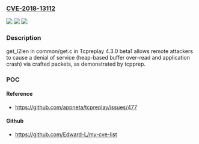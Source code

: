 ### [CVE-2018-13112](https://cve.mitre.org/cgi-bin/cvename.cgi?name=CVE-2018-13112)
![](https://img.shields.io/static/v1?label=Product&message=n%2Fa&color=blue)
![](https://img.shields.io/static/v1?label=Version&message=n%2Fa&color=blue)
![](https://img.shields.io/static/v1?label=Vulnerability&message=n%2Fa&color=brighgreen)

### Description

get_l2len in common/get.c in Tcpreplay 4.3.0 beta1 allows remote attackers to cause a denial of service (heap-based buffer over-read and application crash) via crafted packets, as demonstrated by tcpprep.

### POC

#### Reference
- https://github.com/appneta/tcpreplay/issues/477

#### Github
- https://github.com/Edward-L/my-cve-list

